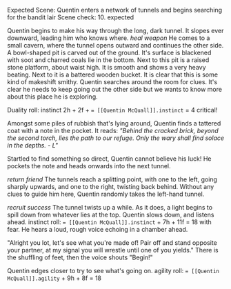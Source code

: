 Expected Scene: Quentin enters a network of tunnels and begins searching for the bandit lair
Scene check: 10. expected

Quentin begins to make his way through the long, dark tunnel. It slopes ever downward, leading him who knows where.
*heal weapon*
He comes to a small cavern, where the tunnel opens outward and continues the other side.
A bowl-shaped pit is carved out of the ground. It's surface is blackened with soot and charred coals lie in the bottom. Next to this pit is a raised stone platform, about waist high. It is smooth and shows a very heavy beating. Next to it is a battered wooden bucket.
It is clear that this is some kind of makeshift smithy.
Quentin searches around the room for clues. It's clear he needs to keep going out the other side but we wants to know more about this place he is exploring.

Duality roll: instinct 2h + 2f + `= [[Quentin McQuall]].instinct` = 4 critical!

Amongst some piles of rubbish that's lying around, Quentin finds a tattered coat with a note in the pocket. It reads:
*"Behind the cracked brick, beyond the second torch, lies the path to our refuge. Only the wary shall find solace in the depths. - L"*

Startled to find something so direct, Quentin cannot believe his luck!
He pockets the note and heads onwards into the next tunnel.

*return friend*
The tunnels reach a splitting point, with one to the left, going sharply upwards, and one to the right, twisting back behind.
Without any clues to guide him here, Quentin randomly takes the left-hand tunnel.

*recruit success*
The tunnel twists up a while. As it does, a light begins to spill down from whatever lies at the top. Quentin slows down, and listens ahead.
instinct roll: `= [[Quentin McQuall]].instinct` + 7h + 11f = 18 with fear.
He hears a loud, rough voice echoing in a chamber ahead.

"Alright you lot, let's see what you're made of! Pair off and stand opposite your partner, at my signal you will wrestle until one of you yields."
There is the shuffling of feet, then the voice shouts "Begin!"

Quentin edges closer to try to see what's going on.
agility roll: `= [[Quentin McQuall]].agility` + 9h + 8f = 18
 